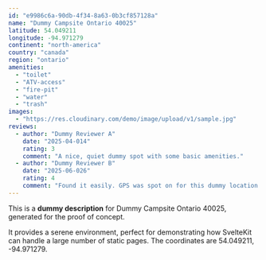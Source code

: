 ```yaml
---
id: "e9986c6a-90db-4f34-8a63-0b3cf857128a"
name: "Dummy Campsite Ontario 40025"
latitude: 54.049211
longitude: -94.971279
continent: "north-america"
country: "canada"
region: "ontario"
amenities:
  - "toilet"
  - "ATV-access"
  - "fire-pit"
  - "water"
  - "trash"
images:
  - "https://res.cloudinary.com/demo/image/upload/v1/sample.jpg"
reviews:
  - author: "Dummy Reviewer A"
    date: "2025-04-014"
    rating: 3
    comment: "A nice, quiet dummy spot with some basic amenities."
  - author: "Dummy Reviewer B"
    date: "2025-06-026"
    rating: 4
    comment: "Found it easily. GPS was spot on for this dummy location."
---
```


This is a **dummy description** for Dummy Campsite Ontario 40025, generated for the proof of concept.

It provides a serene environment, perfect for demonstrating how SvelteKit can handle a large number of static pages. The coordinates are 54.049211, -94.971279.
